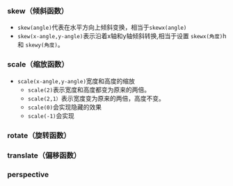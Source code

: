 ### skew（倾斜函数）
- `skew(angle)`代表在水平方向上倾斜变换，相当于`skewx(angle)`
- `skew(x-angle,y-angle)`表示沿着x轴和y轴倾斜转换,相当于设置 `skewx(角度)`h和 `skewy(角度)`。

### scale（缩放函数）
- `scale(x-angle,y-angle)`宽度和高度的缩放
	- `scale(2)`表示宽度和高度都变为原来的两倍。
	- `scale(2,1）`表示宽度变为原来的两倍，高度不变。
	- `scale(0)`会实现隐藏的效果
	- `scale(-1)`会实现
  
### rotate（旋转函数）
### translate（偏移函数）
### perspective


